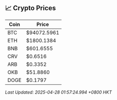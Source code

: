 ## 📈 Crypto Prices

| Coin | Price |
| ---- | ----- |
| BTC | $94072.5961 |
| ETH | $1800.1384 |
| BNB | $601.6555 |
| CRV | $0.6516 |
| ARB | $0.3352 |
| OKB | $51.8860 |
| DOGE | $0.1797 |

_Last Updated: 2025-04-28 01:57:24.994 +0800 HKT_